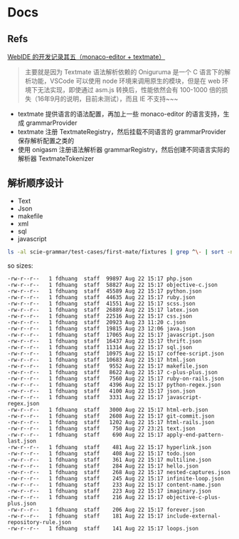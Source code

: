 # Docs

## Refs

[WebIDE 的开发记录其五（monaco-editor + textmate）](https://www.ubug.io/blog/workpad-part-5)

> 主要就是因为 Textmate 语法解析依赖的 Oniguruma 是一个 C 语言下的解析功能，VSCode 可以使用 node 环境来调用原生的模块，但是在 web 环境下无法实现，即使通过 asm.js 转换后，性能依然会有 100-1000 倍的损失（16年9月的说明，目前未测试），而且 IE 不支持~~~

 - textmate 提供语言的语法配置，再加上一些 monaco-editor 的语言支持，生成 grammarProvider
 - textmate 注册 TextmateRegistry，然后挂载不同语言的 grammarProvider 保存解析配置之类的
 - 使用 onigasm 注册语法解析器 grammarRegistry，然后创建不同语言实际的解析器 TextmateTokenizer

## 解析顺序设计

 - Text
 - Json
 - makefile
 - xml
 - sql
 - javascript


```bash
ls -al scie-grammar/test-cases/first-mate/fixtures | grep ^\- | sort -nrk 5
```

so sizes:

```
-rw-r--r--   1 fdhuang  staff  99897 Aug 22 15:17 php.json
-rw-r--r--   1 fdhuang  staff  58827 Aug 22 15:17 objective-c.json
-rw-r--r--   1 fdhuang  staff  45589 Aug 22 15:17 python.json
-rw-r--r--   1 fdhuang  staff  44635 Aug 22 15:17 ruby.json
-rw-r--r--   1 fdhuang  staff  41551 Aug 22 15:17 scss.json
-rw-r--r--   1 fdhuang  staff  26889 Aug 22 15:17 latex.json
-rw-r--r--   1 fdhuang  staff  22516 Aug 22 15:17 css.json
-rw-r--r--   1 fdhuang  staff  20923 Aug 23 11:20 c.json
-rw-r--r--   1 fdhuang  staff  19815 Aug 23 12:06 java.json
-rw-r--r--   1 fdhuang  staff  17065 Aug 22 15:17 javascript.json
-rw-r--r--   1 fdhuang  staff  16437 Aug 22 15:17 thrift.json
-rw-r--r--   1 fdhuang  staff  11314 Aug 22 15:17 sql.json
-rw-r--r--   1 fdhuang  staff  10975 Aug 22 15:17 coffee-script.json
-rw-r--r--   1 fdhuang  staff  10683 Aug 22 15:17 html.json
-rw-r--r--   1 fdhuang  staff   9552 Aug 22 15:17 makefile.json
-rw-r--r--   1 fdhuang  staff   8622 Aug 22 15:17 c-plus-plus.json
-rw-r--r--   1 fdhuang  staff   7560 Aug 22 15:17 ruby-on-rails.json
-rw-r--r--   1 fdhuang  staff   4396 Aug 22 15:17 python-regex.json
-rw-r--r--   1 fdhuang  staff   4100 Aug 22 15:17 json.json
-rw-r--r--   1 fdhuang  staff   3331 Aug 22 15:17 javascript-regex.json
-rw-r--r--   1 fdhuang  staff   3000 Aug 22 15:17 html-erb.json
-rw-r--r--   1 fdhuang  staff   2608 Aug 22 15:17 git-commit.json
-rw-r--r--   1 fdhuang  staff   1202 Aug 22 15:17 html-rails.json
-rw-r--r--   1 fdhuang  staff    750 Aug 27 23:21 text.json
-rw-r--r--   1 fdhuang  staff    690 Aug 22 15:17 apply-end-pattern-last.json
-rw-r--r--   1 fdhuang  staff    481 Aug 22 15:17 hyperlink.json
-rw-r--r--   1 fdhuang  staff    408 Aug 22 15:17 todo.json
-rw-r--r--   1 fdhuang  staff    361 Aug 22 15:17 multiline.json
-rw-r--r--   1 fdhuang  staff    284 Aug 22 15:17 hello.json
-rw-r--r--   1 fdhuang  staff    268 Aug 22 15:17 nested-captures.json
-rw-r--r--   1 fdhuang  staff    245 Aug 22 15:17 infinite-loop.json
-rw-r--r--   1 fdhuang  staff    233 Aug 22 15:17 content-name.json
-rw-r--r--   1 fdhuang  staff    223 Aug 22 15:17 imaginary.json
-rw-r--r--   1 fdhuang  staff    216 Aug 22 15:17 objective-c-plus-plus.json
-rw-r--r--   1 fdhuang  staff    206 Aug 22 15:17 forever.json
-rw-r--r--   1 fdhuang  staff    181 Aug 22 15:17 include-external-repository-rule.json
-rw-r--r--   1 fdhuang  staff    141 Aug 22 15:17 loops.json
```
